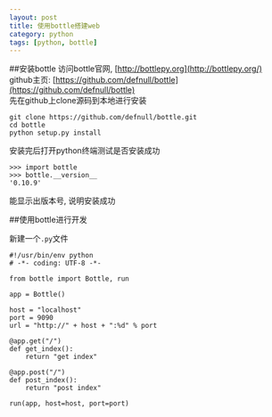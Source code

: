 ```yaml
---
layout: post
title: 使用bottle搭建web
category: python
tags: [python, bottle]
---
```


##安装bottle
访问bottle官网, [http://bottlepy.org](http://bottlepy.org/)  
github主页: [https://github.com/defnull/bottle](https://github.com/defnull/bottle)  
先在github上clone源码到本地进行安装

    git clone https://github.com/defnull/bottle.git
    cd bottle
    python setup.py install

安装完后打开python终端测试是否安装成功

    >>> import bottle
    >>> bottle.__version__
    '0.10.9'

能显示出版本号, 说明安装成功

##使用bottle进行开发

新建一个`.py`文件

    #!/usr/bin/env python
    # -*- coding: UTF-8 -*-

    from bottle import Bottle, run

    app = Bottle()

    host = "localhost"
    port = 9090
    url = "http://" + host + ":%d" % port

    @app.get("/")
    def get_index():
        return "get index"

    @app.post("/")
    def post_index():
        return "post index"

    run(app, host=host, port=port)

